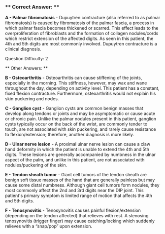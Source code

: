 ### ** Correct Answer: **

**A - Palmar fibromatosis** - Dupuytren contracture (also referred to as palmar fibromatosis) is caused by fibromatosis of the palmar fascia, a process in which palmar fascia becomes thickened or scarred. This effect leads to the overproliferation of fibroblasts and the formation of collagen nodules/cords which restrict extension of the affected digits. As seen in this patient, the 4th and 5th digits are most commonly involved. Dupuytren contracture is a clinical diagnosis.

Question Difficulty: 2

** Other Answers: **

**B - Osteoarthritis** - Osteoarthritis can cause stiffening of the joints, especially in the morning. This stiffness, however, may wax and wane throughout the day, depending on activity level. This patient has a constant, fixed flexion contracture. Furthermore, osteoarthritis would not explain his skin puckering and nodes.

**C - Ganglion cyst** - Ganglion cysts are common benign masses that develop along tendons or joints and may be asymptomatic or cause acute or chronic pain. Unlike the palmar nodules present in this patient, ganglion cysts typically occur on the back of the wrist, are commonly tender to touch, are not associated with skin puckering, and rarely cause resistance to flexion/extension; therefore, another diagnosis is more likely.

**D - Ulnar nerve lesion** - A proximal ulnar nerve lesion can cause a claw hand deformity in which the patient is unable to extend the 4th and 5th digits. These lesions are generally accompanied by numbness in the ulnar aspect of the palm, and unlike in this patient, are not associated with nodules/puckering of the skin.

**E - Tendon sheath tumor** - Giant cell tumors of the tendon sheath are benign soft tissue masses of the hand that are generally painless but may cause some distal numbness. Although giant cell tumors form nodules, they most commonly affect the 2nd and 3rd digits near the DIP joint. This patient's primary symptom is limited range of motion that affects the 4th and 5th digits.

**F - Tenosynovitis** - Tenosynovitis causes painful flexion/extension (depending on the tendon affected) that relieves with rest. A stenosing tenosynovitis (trigger finger) may cause catching/locking which suddenly relieves with a “snap/pop” upon extension.

